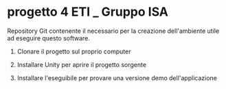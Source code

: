 # progetto 4 ETI _ Gruppo ISA

Repository Git contenente il necessario per la creazione dell'ambiente utile ad eseguire questo software.

1. Clonare il progetto sul proprio computer

2. Installare Unity per aprire il progetto sorgente

3. Installare l'eseguibile per provare una versione demo dell'applicazione
